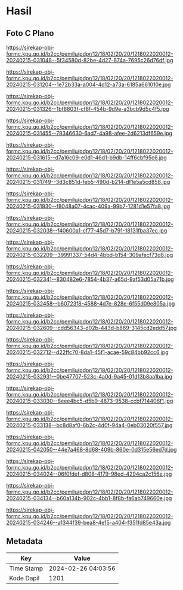 # Hasil

## Foto C Plano

https://sirekap-obj-formc.kpu.go.id/b2cc/pemilu/pdpr/12/18/02/20/20/1218022020012-20240215-031048--5f34580d-82be-4d27-874a-7695c26d76df.jpg

https://sirekap-obj-formc.kpu.go.id/b2cc/pemilu/pdpr/12/18/02/20/20/1218022020012-20240215-031204--1e72b33a-a004-4d12-a73a-6185a661010e.jpg

https://sirekap-obj-formc.kpu.go.id/b2cc/pemilu/pdpr/12/18/02/20/20/1218022020012-20240215-031326--1bf8803f-cf8f-454b-9d9e-a3bcb9d5c4f5.jpg

https://sirekap-obj-formc.kpu.go.id/b2cc/pemilu/pdpr/12/18/02/20/20/1218022020012-20240215-031455--79346630-6ad7-4a98-afee-2d6213df659e.jpg

https://sirekap-obj-formc.kpu.go.id/b2cc/pemilu/pdpr/12/18/02/20/20/1218022020012-20240215-031615--d7a16c09-e0d1-46d1-b9db-14ff6cbf95c6.jpg

https://sirekap-obj-formc.kpu.go.id/b2cc/pemilu/pdpr/12/18/02/20/20/1218022020012-20240215-031749--3d3c851d-feb5-490d-b214-df1e5a5cd858.jpg

https://sirekap-obj-formc.kpu.go.id/b2cc/pemilu/pdpr/12/18/02/20/20/1218022020012-20240215-031930--f8048a07-4cac-409a-99b7-1281d1e57fa8.jpg

https://sirekap-obj-formc.kpu.go.id/b2cc/pemilu/pdpr/12/18/02/20/20/1218022020012-20240215-032038--f40600a1-cf77-45d7-b791-18131fba37ec.jpg

https://sirekap-obj-formc.kpu.go.id/b2cc/pemilu/pdpr/12/18/02/20/20/1218022020012-20240215-032209--39991337-54d4-4bbd-b154-309afecf73d8.jpg

https://sirekap-obj-formc.kpu.go.id/b2cc/pemilu/pdpr/12/18/02/20/20/1218022020012-20240215-032341--830482e6-7854-4b37-a65d-9af53d05a71b.jpg

https://sirekap-obj-formc.kpu.go.id/b2cc/pemilu/pdpr/12/18/02/20/20/1218022020012-20240215-032458--b60723f8-4588-4d7e-828e-6f55d09e805a.jpg

https://sirekap-obj-formc.kpu.go.id/b2cc/pemilu/pdpr/12/18/02/20/20/1218022020012-20240215-032609--cdd56343-d02b-443d-b869-3145cd2edd57.jpg

https://sirekap-obj-formc.kpu.go.id/b2cc/pemilu/pdpr/12/18/02/20/20/1218022020012-20240215-032712--d22ffc70-8da1-45f1-acae-59c84bb92cc6.jpg

https://sirekap-obj-formc.kpu.go.id/b2cc/pemilu/pdpr/12/18/02/20/20/1218022020012-20240215-032931--0be47707-523c-4a0d-9a45-01d13b8aa1ba.jpg

https://sirekap-obj-formc.kpu.go.id/b2cc/pemilu/pdpr/12/18/02/20/20/1218022020012-20240215-033030--8eee4bc5-d5b9-4873-9538-ccbf714406f1.jpg

https://sirekap-obj-formc.kpu.go.id/b2cc/pemilu/pdpr/12/18/02/20/20/1218022020012-20240215-033138--bc8d8af0-6b2c-4d0f-94a4-0eb03020f557.jpg

https://sirekap-obj-formc.kpu.go.id/b2cc/pemilu/pdpr/12/18/02/20/20/1218022020012-20240215-042050--44e7a468-8d68-409b-860e-0d315e56ed7d.jpg

https://sirekap-obj-formc.kpu.go.id/b2cc/pemilu/pdpr/12/18/02/20/20/1218022020012-20240215-034024--06f0fdef-d808-4179-98ed-4294ca2c156e.jpg

https://sirekap-obj-formc.kpu.go.id/b2cc/pemilu/pdpr/12/18/02/20/20/1218022020012-20240215-034134--b60a134b-902c-4bb1-8f8b-fa6ab749660e.jpg

https://sirekap-obj-formc.kpu.go.id/b2cc/pemilu/pdpr/12/18/02/20/20/1218022020012-20240215-034246--a1344f39-bea8-4e15-a404-f351fd85e43a.jpg


## Metadata

| Key        | Value               |
| ---------- | ------------------- |
| Time Stamp | 2024-02-26 04:03:56 |
| Kode Dapil | 1201                |



